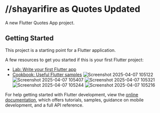 # //shayarifire as Quotes Updated

A new Flutter Quotes App project.

## Getting Started

This project is a starting point for a Flutter application.

A few resources to get you started if this is your first Flutter project:

- [Lab: Write your first Flutter app](https://docs.flutter.dev/get-started/codelab)
- [Cookbook: Useful Flutter samples](https://docs.flutter.dev/cookbook)
![Screenshot 2025-04-07 105122](https://github.com/user-attachments/assets/f7b16557-e00d-4ee5-880f-8c2ef93c08f0)
![Screenshot 2025-04-07 105407](https://github.com/user-attachments/assets/8338d159-182c-4c9a-9c41-a89c6b648cd0)
![Screenshot 2025-04-07 105321](https://github.com/user-attachments/assets/469ef3c1-7011-41cb-8b24-63336c75455d)
![Screenshot 2025-04-07 105244](https://github.com/user-attachments/assets/9cd011d8-9b6c-4a34-9db0-2e172dcdad50)
![Screenshot 2025-04-07 105216](https://github.com/user-attachments/assets/3d074bc1-2b9d-4133-944a-0d256580ef58)

For help getting started with Flutter development, view the
[online documentation](https://docs.flutter.dev/), which offers tutorials,
samples, guidance on mobile development, and a full API reference.
